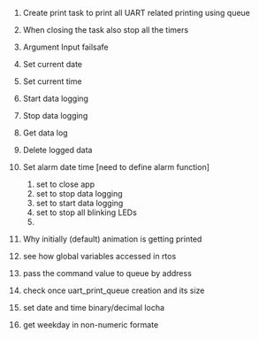 1. Create print task to print all UART related printing using queue

2. When closing the task also stop all the timers

3. Argument Input failsafe

4. Set current date 

5. Set current time 

6. Start data logging

7. Stop data logging

8. Get data log

9. Delete logged data

10. Set alarm date time [need to define alarm function]
    1. set to close app
    2. set to stop data logging
    3. set to start data logging
    4. set to stop all blinking LEDs
    5. 

11. Why initially (default) animation is getting printed

12. see how global variables accessed in rtos

13. pass the command value to queue by address

14. check once uart_print_queue creation and its size

15. set date and time binary/decimal locha

16. get weekday in non-numeric formate
